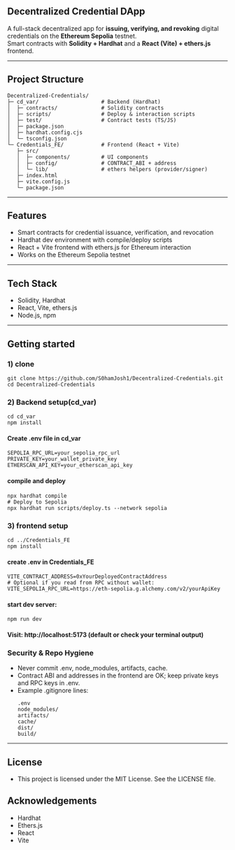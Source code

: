 ## Decentralized Credential DApp

A full-stack decentralized app for **issuing, verifying, and revoking** digital credentials on the **Ethereum Sepolia** testnet.  
Smart contracts with **Solidity + Hardhat** and a **React (Vite) + ethers.js** frontend.

---

##  Project Structure

```text
Decentralized-Credentials/
├─ cd_var/                    # Backend (Hardhat)
│  ├─ contracts/              # Solidity contracts
│  ├─ scripts/                # Deploy & interaction scripts
│  ├─ test/                   # Contract tests (TS/JS)
│  ├─ package.json
│  ├─ hardhat.config.cjs
│  └─ tsconfig.json
└─ Credentials_FE/            # Frontend (React + Vite)
   ├─ src/
   │  ├─ components/          # UI components
   │  ├─ config/              # CONTRACT_ABI + address
   │  └─ lib/                 # ethers helpers (provider/signer)
   ├─ index.html
   ├─ vite.config.js
   └─ package.json
```

---

 ## Features

- Smart contracts for credential issuance, verification, and revocation
- Hardhat dev environment with compile/deploy scripts
- React + Vite frontend with ethers.js for Ethereum interaction
- Works on the Ethereum Sepolia testnet

---

 ## Tech Stack

- Solidity, Hardhat
- React, Vite, ethers.js
- Node.js, npm

---

 ## Getting started 
 ### 1) clone
 ```text
 git clone https://github.com/S0hamJosh1/Decentralized-Credentials.git
 cd Decentralized-Credentials
```
### 2) Backend setup(cd_var)
```text
cd cd_var
npm install
```
#### Create .env file in cd_var
```text
SEPOLIA_RPC_URL=your_sepolia_rpc_url
PRIVATE_KEY=your_wallet_private_key
ETHERSCAN_API_KEY=your_etherscan_api_key
```
#### compile and deploy

```text
npx hardhat compile
# Deploy to Sepolia
npx hardhat run scripts/deploy.ts --network sepolia
```
### 3) frontend setup
```text
cd ../Credentials_FE
npm install
```
#### create .env in Credentials_FE
```text
VITE_CONTRACT_ADDRESS=0xYourDeployedContractAddress
# Optional if you read from RPC without wallet:
VITE_SEPOLIA_RPC_URL=https://eth-sepolia.g.alchemy.com/v2/yourApiKey
```
#### start dev server:

```text
npm run dev
```
#### Visit: http://localhost:5173 (default or check your terminal output)

### Security & Repo Hygiene

- Never commit .env, node_modules, artifacts, cache.
- Contract ABI and addresses in the frontend are OK; keep private keys and RPC keys in .env.
- Example .gitignore lines:
  ```text
  .env
  node_modules/
  artifacts/
  cache/
  dist/
  build/
  ```
 ---

 ## License 
 - This project is licensed under the MIT License. See the LICENSE file.

 ## Acknowledgements 
 - Hardhat
 - Ethers.js
 - React
 - Vite




